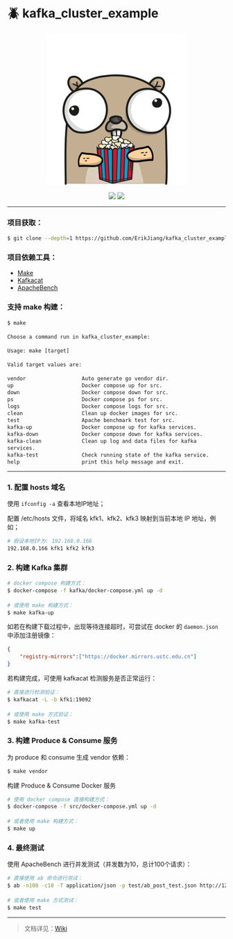 # :beetle: kafka_cluster_example

<p align="center">
  <img src="./gopher.png" />
</p>
<p align="center">
  <img src="https://img.shields.io/badge/Go%20version-1.11-brightgreen.svg" />
  <img src="https://img.shields.io/badge/License-MIT-blue.svg" />
</p>

---

### 项目获取：
``` sh
$ git clone --depth=1 https://github.com/ErikJiang/kafka_cluster_example.git
```

### 项目依赖工具：
* [Make](https://www.gnu.org/software/make/)
* [Kafkacat](https://github.com/edenhill/kafkacat)
* [ApacheBench](https://httpd.apache.org/docs/2.4/programs/ab.html)

### 支持 make 构建：
```
$ make

Choose a command run in kafka_cluster_example:

Usage: make [target]

Valid target values are:

vendor                  Auto generate go vendor dir.
up                      Docker compose up for src.
down                    Docker compose down for src.
ps                      Docker compose ps for src.
logs                    Docker compose logs for src.
clean                   Clean up docker images for src.
test                    Apache benchmark test for src.
kafka-up                Docker compose up for kafka services.
kafka-down              Docker compose down for kafka services.
kafka-clean             Clean up log and data files for kafka services.
kafka-test              Check running state of the kafka service.
help                    print this help message and exit.
```

---

### 1. 配置 hosts 域名
使用 `ifconfig -a` 查看本地IP地址；

配置 /etc/hosts 文件，将域名 kfk1、kfk2、kfk3 映射到当前本地 IP 地址，例如；

``` sh
# 假设本地IP为: 192.168.0.166
192.168.0.166 kfk1 kfk2 kfk3
```

### 2. 构建 Kafka 集群

``` sh
# docker compose 构建方式：
$ docker-compose -f kafka/docker-compose.yml up -d

# 或使用 make 构建方式：
$ make kafka-up
```

如若在构建下载过程中，出现等待连接超时，可尝试在 docker 的 `daemon.json` 中添加注册镜像：
``` json
{
    "registry-mirrors":["https://docker.mirrors.ustc.edu.cn"]
}
```

若构建完成，可使用 kafkacat 检测服务是否正常运行：
``` sh
# 直接进行检测验证：
$ kafkacat -L -b kfk1:19092

# 或使用 make 方式验证：
$ make kafka-test
```

### 3. 构建 Produce & Consume 服务

为 produce 和 consume 生成 vendor 依赖：
``` sh
$ make vendor
```

构建 Produce & Consume Docker 服务
``` sh
# 使用 docker compose 直接构建方式：
$ docker-compose -f src/docker-compose.yml up -d

# 或者使用 make 构建方式：
$ make up
```

### 4. 最终测试

使用 ApacheBench 进行并发测试（并发数为10，总计100个请求）：
``` sh
# 直接使用 ab 命令进行测试：
$ ab -n100 -c10 -T application/json -p test/ab_post_test.json http://127.0.0.1:9000/api/v1/data

# 或者使用 make 方式测试：
$ make test
```

---

> 文档详见：[Wiki](https://github.com/ErikJiang/kafka_cluster_example/wiki)